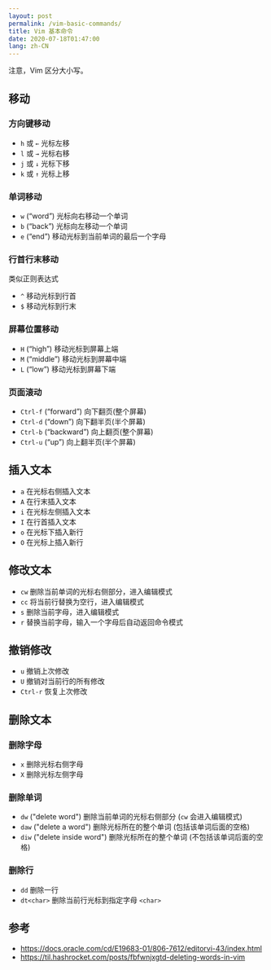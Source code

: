 ```yaml
---
layout: post
permalink: /vim-basic-commands/
title: Vim 基本命令
date: 2020-07-18T01:47:00
lang: zh-CN
---
```


注意，Vim 区分大小写。

## 移动

### 方向键移动

- `h` 或 `←` 光标左移
- `l` 或 `→` 光标右移
- `j` 或 `↓` 光标下移
- `k` 或 `↑` 光标上移

### 单词移动

- `w` (“word”) 光标向右移动一个单词
- `b` (“back”) 光标向左移动一个单词
- `e` (“end”) 移动光标到当前单词的最后一个字母

### 行首行末移动
类似正则表达式

- `^` 移动光标到行首
- `$` 移动光标到行末

### 屏幕位置移动

- `H` (“high”) 移动光标到屏幕上端
- `M` (“middle”) 移动光标到屏幕中端
- `L` (“low”) 移动光标到屏幕下端

### 页面滚动

- `Ctrl-f` (“forward”)  向下翻页(整个屏幕)
- `Ctrl-d` (“down”)  向下翻半页(半个屏幕)
- `Ctrl-b` (“backward”)  向上翻页(整个屏幕)
- `Ctrl-u` (“up”)  向上翻半页(半个屏幕)

## 插入文本

- `a` 在光标右侧插入文本
- `A` 在行末插入文本
- `i` 在光标左侧插入文本
- `I` 在行首插入文本
- `o` 在光标下插入新行
- `O` 在光标上插入新行

## 修改文本

- `cw` 删除当前单词的光标右侧部分，进入编辑模式
- `cc` 将当前行替换为空行，进入编辑模式
- `s` 删除当前字母，进入编辑模式
- `r` 替换当前字母，输入一个字母后自动返回命令模式

## 撤销修改

- `u` 撤销上次修改
- `U` 撤销对当前行的所有修改
- `Ctrl-r` 恢复上次修改

## 删除文本

### 删除字母

- `x` 删除光标右侧字母
- `X` 删除光标左侧字母

### 删除单词

- `dw` ("delete word") 删除当前单词的光标右侧部分 (`cw` 会进入编辑模式)
- `daw` ("delete a word") 删除光标所在的整个单词 (包括该单词后面的空格)
- `diw` ("delete inside word") 删除光标所在的整个单词 (不包括该单词后面的空格)

### 删除行

- `dd` 删除一行
- `dt<char>` 删除当前行光标到指定字母 `<char>`

## 参考
- https://docs.oracle.com/cd/E19683-01/806-7612/editorvi-43/index.html
- https://til.hashrocket.com/posts/fbfwnjxgtd-deleting-words-in-vim

